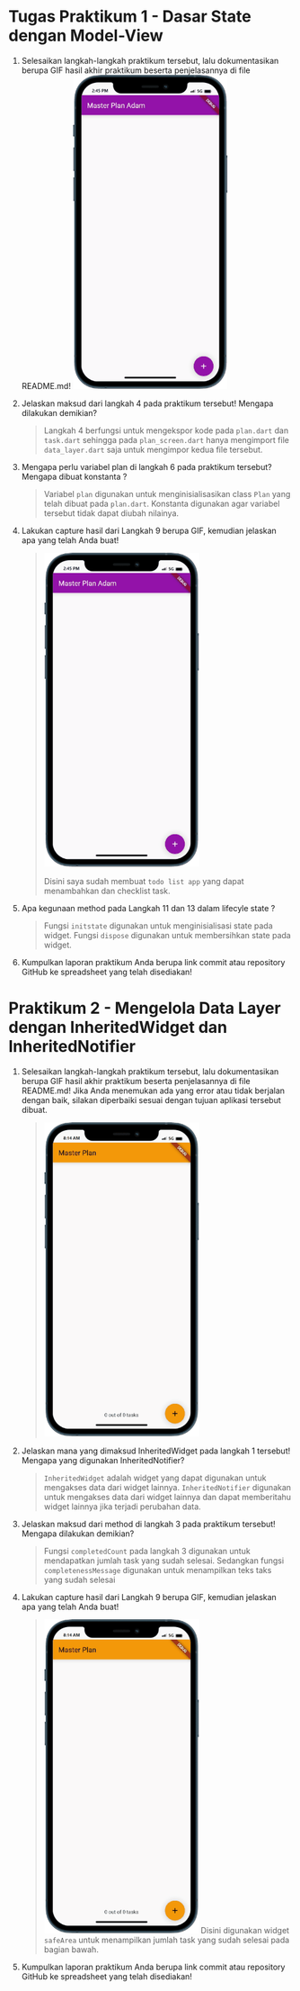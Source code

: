 # Tugas Praktikum 1 - Dasar State dengan Model-View

1. Selesaikan langkah-langkah praktikum tersebut, lalu dokumentasikan berupa GIF hasil akhir praktikum beserta penjelasannya di file README.md!
   ![praktikum 1](praktikum1-gif.gif)
2. Jelaskan maksud dari langkah 4 pada praktikum tersebut! Mengapa dilakukan demikian?

   > Langkah 4 berfungsi untuk mengekspor kode pada `plan.dart` dan `task.dart` sehingga pada `plan_screen.dart` hanya mengimport file `data_layer.dart` saja untuk mengimpor kedua file tersebut.

3. Mengapa perlu variabel plan di langkah 6 pada praktikum tersebut? Mengapa dibuat konstanta ?
   > Variabel `plan` digunakan untuk menginisialisasikan class `Plan` yang telah dibuat pada `plan.dart`. Konstanta digunakan agar variabel tersebut tidak dapat diubah nilainya.
4. Lakukan capture hasil dari Langkah 9 berupa GIF, kemudian jelaskan apa yang telah Anda buat!
   > ![praktikum 1](praktikum1-gif.gif)
   >
   > Disini saya sudah membuat `todo list app` yang dapat menambahkan dan checklist task.
5. Apa kegunaan method pada Langkah 11 dan 13 dalam lifecyle state ?
   > Fungsi `initstate` digunakan untuk menginisialisasi state pada widget. Fungsi `dispose` digunakan untuk membersihkan state pada widget.
6. Kumpulkan laporan praktikum Anda berupa link commit atau repository GitHub ke spreadsheet yang telah disediakan!

# Praktikum 2 - Mengelola Data Layer dengan InheritedWidget dan InheritedNotifier

1. Selesaikan langkah-langkah praktikum tersebut, lalu dokumentasikan berupa GIF hasil akhir praktikum beserta penjelasannya di file README.md! Jika Anda menemukan ada yang error atau tidak berjalan dengan baik, silakan diperbaiki sesuai dengan tujuan aplikasi tersebut dibuat.
   > ![praktikum 2](praktikum2-gif.gif)
2. Jelaskan mana yang dimaksud InheritedWidget pada langkah 1 tersebut! Mengapa yang digunakan InheritedNotifier?

   > `InheritedWidget` adalah widget yang dapat digunakan untuk mengakses data dari widget lainnya. `InheritedNotifier` digunakan untuk mengakses data dari widget lainnya dan dapat memberitahu widget lainnya jika terjadi perubahan data.

3. Jelaskan maksud dari method di langkah 3 pada praktikum tersebut! Mengapa dilakukan demikian?
   > Fungsi `completedCount` pada langkah 3 digunakan untuk mendapatkan jumlah task yang sudah selesai. Sedangkan fungsi `completenessMessage` digunakan untuk menampilkan teks taks yang sudah selesai
4. Lakukan capture hasil dari Langkah 9 berupa GIF, kemudian jelaskan apa yang telah Anda buat!
   > ![praktikum 2](praktikum2-gif.gif)
   > Disini digunakan widget `safeArea` untuk menampilkan jumlah task yang sudah selesai pada bagian bawah.
5. Kumpulkan laporan praktikum Anda berupa link commit atau repository GitHub ke spreadsheet yang telah disediakan!
